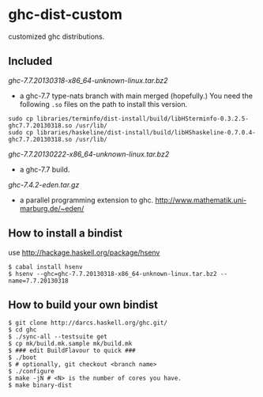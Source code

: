 ghc-dist-custom
===============

customized ghc distributions.

Included
---------------

*ghc-7.7.20130318-x86_64-unknown-linux.tar.bz2*
- a ghc-7.7 type-nats branch with main merged (hopefully.)
You need the following `.so` files on the path to install this version.

```
sudo cp libraries/terminfo/dist-install/build/libHSterminfo-0.3.2.5-ghc7.7.20130318.so /usr/lib/
sudo cp libraries/haskeline/dist-install/build/libHShaskeline-0.7.0.4-ghc7.7.20130318.so /usr/lib/
```

*ghc-7.7.20130222-x86_64-unknown-linux.tar.bz2*  
- a ghc-7.7 build.

*ghc-7.4.2-eden.tar.gz*
- a parallel programming extension to ghc. http://www.mathematik.uni-marburg.de/~eden/



How to install a bindist
-----------------------------


use http://hackage.haskell.org/package/hsenv

````
$ cabal install hsenv
$ hsenv --ghc=ghc-7.7.20130318-x86_64-unknown-linux.tar.bz2 --name=7.7.20130318   
````

How to build your own bindist
-----------------------------

````
$ git clone http://darcs.haskell.org/ghc.git/
$ cd ghc
$ ./sync-all --testsuite get
$ cp mk/build.mk.sample mk/build.mk
$ ### edit BuildFlavour to quick ###
$ ./boot
$ # optionally, git checkout <branch name>
$ ./configure
$ make -jN # <N> is the number of cores you have.
$ make binary-dist
````
